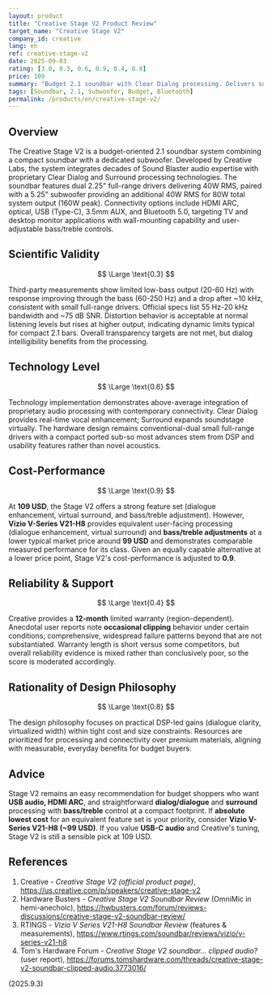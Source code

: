 ```yaml
---
layout: product
title: "Creative Stage V2 Product Review"
target_name: "Creative Stage V2"
company_id: creative
lang: en
ref: creative-stage-v2
date: 2025-09-03
rating: [3.0, 0.3, 0.6, 0.9, 0.4, 0.8]
price: 109
summary: "Budget 2.1 soundbar with Clear Dialog processing. Delivers solid value, though not the cheapest among equally capable rivals; reliability considerations and scientific limitations remain."
tags: [Soundbar, 2.1, Subwoofer, Budget, Bluetooth]
permalink: /products/en/creative-stage-v2/
---
```


## Overview

The Creative Stage V2 is a budget-oriented 2.1 soundbar system combining a compact soundbar with a dedicated subwoofer. Developed by Creative Labs, the system integrates decades of Sound Blaster audio expertise with proprietary Clear Dialog and Surround processing technologies. The soundbar features dual 2.25" full-range drivers delivering 40W RMS, paired with a 5.25" subwoofer providing an additional 40W RMS for 80W total system output (160W peak). Connectivity options include HDMI ARC, optical, USB (Type-C), 3.5mm AUX, and Bluetooth 5.0, targeting TV and desktop monitor applications with wall-mounting capability and user-adjustable bass/treble controls.

## Scientific Validity

$$ \Large \text{0.3} $$

Third-party measurements show limited low-bass output (20-60 Hz) with response improving through the bass (60-250 Hz) and a drop after ~10 kHz, consistent with small full-range drivers. Official specs list 55 Hz-20 kHz bandwidth and ~75 dB SNR. Distortion behavior is acceptable at normal listening levels but rises at higher output, indicating dynamic limits typical for compact 2.1 bars. Overall transparency targets are not met, but dialog intelligibility benefits from the processing.

## Technology Level

$$ \Large \text{0.6} $$

Technology implementation demonstrates above-average integration of proprietary audio processing with contemporary connectivity. Clear Dialog provides real-time vocal enhancement; Surround expands soundstage virtually. The hardware design remains conventional-dual small full-range drivers with a compact ported sub-so most advances stem from DSP and usability features rather than novel acoustics.

## Cost-Performance

$$ \Large \text{0.9} $$

At **109 USD**, the Stage V2 offers a strong feature set (dialogue enhancement, virtual surround, and bass/treble adjustment). However, **Vizio V-Series V21-H8** provides equivalent user-facing processing (dialogue enhancement, virtual surround) and **bass/treble adjustments** at a lower typical market price around **99 USD** and demonstrates comparable measured performance for its class. Given an equally capable alternative at a lower price point, Stage V2's cost-performance is adjusted to **0.9**.

## Reliability & Support

$$ \Large \text{0.4} $$

Creative provides a **12-month** limited warranty (region-dependent). Anecdotal user reports note **occasional clipping** behavior under certain conditions; comprehensive, widespread failure patterns beyond that are not substantiated. Warranty length is short versus some competitors, but overall reliability evidence is mixed rather than conclusively poor, so the score is moderated accordingly.

## Rationality of Design Philosophy

$$ \Large \text{0.8} $$

The design philosophy focuses on practical DSP-led gains (dialogue clarity, virtualized width) within tight cost and size constraints. Resources are prioritized for processing and connectivity over premium materials, aligning with measurable, everyday benefits for budget buyers.

## Advice

Stage V2 remains an easy recommendation for budget shoppers who want **USB audio, HDMI ARC**, and straightforward **dialog/dialogue** and **surround** processing with **bass/treble** control at a compact footprint. If **absolute lowest cost** for an equivalent feature set is your priority, consider **Vizio V-Series V21-H8 (~99 USD)**. If you value **USB-C audio** and Creative's tuning, Stage V2 is still a sensible pick at 109 USD.

## References

1. Creative - *Creative Stage V2 (official product page)*, https://us.creative.com/p/speakers/creative-stage-v2  
2. Hardware Busters - *Creative Stage V2 Soundbar Review* (OmniMic in hemi-anechoic), https://hwbusters.com/forum/reviews-discussions/creative-stage-v2-soundbar-review/  
3. RTINGS - *Vizio V Series V21-H8 Soundbar Review* (features & measurements), https://www.rtings.com/soundbar/reviews/vizio/v-series-v21-h8  
4. Tom's Hardware Forum - *Creative Stage V2 soundbar... clipped audio?* (user report), https://forums.tomshardware.com/threads/creative-stage-v2-soundbar-clipped-audio.3773016/

(2025.9.3)

